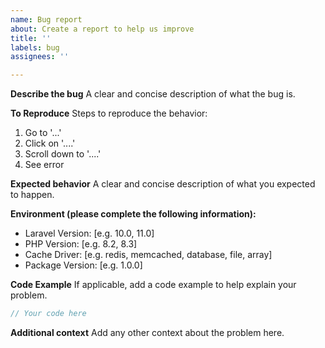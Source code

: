 ```yaml
---
name: Bug report
about: Create a report to help us improve
title: ''
labels: bug
assignees: ''

---
```


**Describe the bug**
A clear and concise description of what the bug is.

**To Reproduce**
Steps to reproduce the behavior:
1. Go to '...'
2. Click on '....'
3. Scroll down to '....'
4. See error

**Expected behavior**
A clear and concise description of what you expected to happen.

**Environment (please complete the following information):**
 - Laravel Version: [e.g. 10.0, 11.0]
 - PHP Version: [e.g. 8.2, 8.3]
 - Cache Driver: [e.g. redis, memcached, database, file, array]
 - Package Version: [e.g. 1.0.0]

**Code Example**
If applicable, add a code example to help explain your problem.

```php
// Your code here
```

**Additional context**
Add any other context about the problem here.

